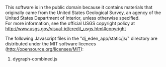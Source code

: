 This software is in the public domain because it contains materials that originally came from the United States Geological Survey, an agency of the United States Department of Interior,
unless otherwise specified.   
For more information, see the official USGS copyright policy at http://www.usgs.gov/visual-id/credit_usgs.html#copyright  

The following Javascript files in the "dj_eden_app/static/js/" directory are distributed under the MIT software licences (http://opensource.org/licenses/MIT):  

1. dygraph-combined.js  
